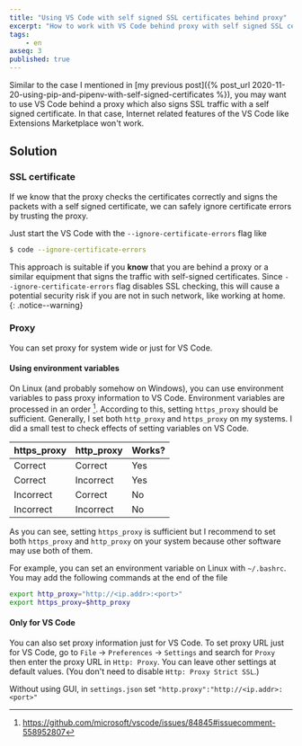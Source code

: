 ```yaml
---
title: "Using VS Code with self signed SSL certificates behind proxy"
excerpt: "How to work with VS Code behind proxy with self signed SSL certificates"
tags:
    - en
axseq: 3
published: true
---
```


Similar to the case I mentioned in [my previous post]({% post_url
2020-11-20-using-pip-and-pipenv-with-self-signed-certificates %}), you may want
to use VS Code behind a proxy which also signs SSL traffic with a self signed
certificate. In that case, Internet related features of the VS Code like
Extensions Marketplace won't work.

## Solution

### SSL certificate

If we know that the proxy checks the certificates correctly and signs the packets
with a self signed certificate, we can safely ignore certificate errors by
trusting the proxy.

Just start the VS Code with the `--ignore-certificate-errors` flag like

```bash
$ code --ignore-certificate-errors
```

This approach is suitable if you **know** that you are behind a proxy or a
similar equipment that signs the traffic with self-signed certificates.
Since `--ignore-certificate-errors` flag disables SSL checking, this will
cause a potential security risk if you are not in such network, like working
at home.
{: .notice--warning}

### Proxy

You can set proxy for system wide or just for VS Code.

#### Using environment variables

On Linux (and probably somehow on Windows), you can use environment variables
to pass proxy information to VS Code. Environment variables are processed in an
order [^1f]. According to this, setting `https_proxy` should be sufficient.
Generally, I set both `http_proxy` and `https_proxy` on my systems. I did a
small test to check effects of setting variables on VS Code.

| https_proxy | http_proxy | Works? |
|-------------|------------|--------|
| Correct     | Correct    | Yes    |
| Correct     | Incorrect  | Yes    |
| Incorrect   | Correct    | No     |
| Incorrect   | Incorrect  | No     |

As you can see, setting `https_proxy` is sufficient but I recommend to set
both `https_proxy` and `http_proxy` on your system because other software
may use both of them.

For example, you can set an environment variable on Linux with `~/.bashrc`. You
may add the following commands at the end of the file

```bash
export http_proxy="http://<ip.addr>:<port>"
export https_proxy=$http_proxy
```

#### Only for VS Code

You can also set proxy information just for VS Code. To set proxy URL just for
VS Code, go to `File` → `Preferences` → `Settings` and search for `Proxy` then
enter the proxy URL in `Http: Proxy`. You can leave other settings at default
values. (You don't need to disable `Http: Proxy Strict SSL`.)

Without using GUI, in `settings.json` set
`"http.proxy":"http://<ip.addr>:<port>"`

[^1f]: <https://github.com/microsoft/vscode/issues/84845#issuecomment-558952807>
